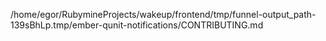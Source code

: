 /home/egor/RubymineProjects/wakeup/frontend/tmp/funnel-output_path-139sBhLp.tmp/ember-qunit-notifications/CONTRIBUTING.md